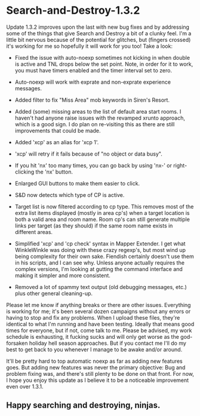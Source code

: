 # Search-and-Destroy-1.3.2

Update 1.3.2 improves upon the last with new bug fixes and by addressing some of
the things that give Search and Destroy a bit of a clunky feel.  I'm a little bit
nervous because of the potential for glitches, but (fingers crossed) it's working
for me so hopefully it will work for you too!  Take a look:

- Fixed the issue with auto-noexp sometimes not kicking in when double is active and
TNL drops below the set point.  Note, in order for it to work, you must have timers
enabled and the timer interval set to zero.

- Auto-noexp will work with exprate and non-exprate experience messages.

- Added filter to fix "Miss Area" mob keywords in Siren's Resort.

- Added (some) missing areas to the list of default area start rooms.  I haven't
had anyone raise issues with the revamped xrunto approach, which is a good sign.
I do plan on re-visiting this as there are still improvements that could be made.

- Added 'xcp' as an alias for 'xcp 1'.

- 'xcp' will retry if it fails because of "no object or data busy".  

- If you hit 'nx' too many times, you can go back by using 'nx-' or right-clicking
  the 'nx' button.

- Enlarged GUI buttons to make them easier to click.

- S&D now detects which type of CP is active.

- Target list is now filtered according to cp type.  This removes most of the extra 
list items displayed (mostly in area cp's) when a target location is both a valid 
area and room name.  Room cp's can still generate multiple links per target (as they
should) if the same room name exists in different areas.

- Simplified 'xcp' and 'cp check' syntax in Mapper Extender.  I get what WinkleWinkle
was doing with these crazy regexp's, but most wind up being complexity for their 
own sake.  Fiendish certainly doesn't use them in his scripts, and I can see why.
Unless anyone actually requires the complex versions, I'm looking at gutting the 
command interface and making it simpler and more consistent.

- Removed a lot of spammy text output (old debugging messages, etc.) plus other 
general cleaning-up.

Please let me know if anything breaks or there are other issues.  Everything is working for me; it's been several dozen campaigns without any errors or having to stop and fix any problems.  When I upload these files, they're identical to what I'm running and have been testing.  Ideally that means good times for everyone, but if not, come talk to me.  Please be advised, my work schedule is exhausting, it fucking sucks and will only get worse as the god-forsaken holiday hell season approaches.  But if you contact me I'll do my best to get back to you whenever I manage to be awake and/or around.

It'll be pretty hard to top automatic noexp as far as adding new features goes.  But adding new features was never the primary objective:  Bug and problem fixing was, and there's still plenty to be done on that front.  For now, I hope you enjoy this update as I believe it to be a noticeable improvement even over 1.3.1.

Happy searching and destroying, ninjas.
- 
